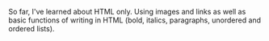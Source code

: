 So far, I've learned about HTML only. Using images and links as well as basic functions of writing in HTML (bold, italics, paragraphs, unordered and ordered lists).
